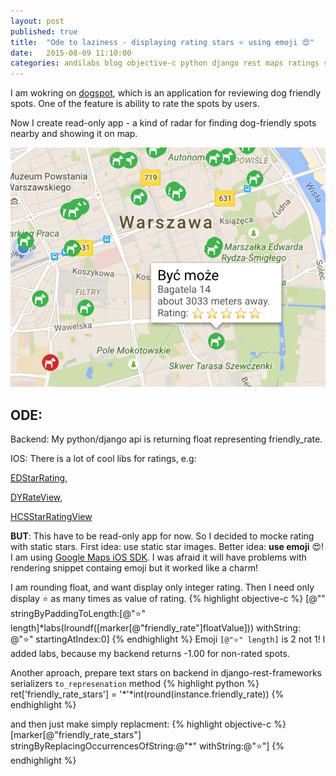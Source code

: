 ```yaml
---
layout: post
published: true
title:  "Ode to laziness - displaying rating stars ⭐️ using emoji 😍"
date:   2015-08-09 11:10:00
categories: andilabs blog objective-c python django rest maps ratings stars emoji
---
```


I am wokring on [dogspot](http://dogspot.eu/), which is an application for reviewing dog friendly spots.
One of the feature is ability to rate the spots by users.

Now I create read-only app - a kind of radar for finding dog-friendly spots nearby and showing it on map.

![emoji-ratings](/assets/emoji-rating/demo.png)

ODE:
----

Backend:
My python/django api is returning float representing friendly_rate.

IOS:
There is a lot of cool libs for ratings, e.g:

[EDStarRating](https://github.com/erndev/EDStarRating), 

[DYRateView](https://github.com/dyang/DYRateView), 

[HCSStarRatingView](https://github.com/hugocampossousa/HCSStarRatingView)

**BUT**: This have to be read-only app for now. So I decided to mocke rating with static stars. First idea: use static star images. Better idea: **use emoji** 😍!
I am using [Google Maps iOS SDK](https://developers.google.com/maps/documentation/ios/). I was afraid it will have problems with rendering snippet containg emoji but it worked like a charm!

I am rounding float, and want display only integer rating. Then I need only display ⭐️ as many times as value of rating.
{% highlight objective-c %}
[@"" stringByPaddingToLength:[@"⭐️" length]*labs(lroundf([marker[@"friendly_rate"]floatValue]))
                  withString: @"⭐️" startingAtIndex:0]
{% endhighlight %}
Emoji `[@"⭐️" length]` is 2 not 1!
I added labs, because my backend returns -1.00 for non-rated spots.

Another aproach, prepare text stars on backend in django-rest-frameworks serializers `to_represenation` method
{% highlight python %}
ret['friendly_rate_stars'] = '*'*int(round(instance.friendly_rate))
{% endhighlight %}

and then just make simply replacment:
{% highlight objective-c %}
[marker[@"friendly_rate_stars"] stringByReplacingOccurrencesOfString:@"*" withString:@"⭐️"]
{% endhighlight %}
